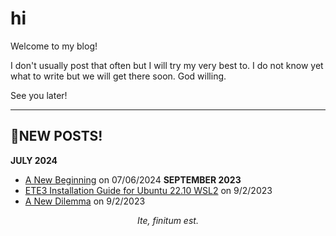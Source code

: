 # hi

Welcome to my blog!

I don't usually post that often but I will try my very best to. I do not know yet what to write but we will get there soon. God willing.

See you later!

---

## 📝NEW POSTS!
**JULY 2024**
* [A New Beginning](https://denjixx.github.io/blog/2024/07/06/beginnings) on 07/06/2024
**SEPTEMBER 2023**
* [ETE3 Installation Guide for Ubuntu 22.10 WSL2](https://denjixx.github.io/blog/2023/09/02/ete3) on 9/2/2023
* [A New Dilemma](https://denjixx.github.io/blog/2023/09/02/dilemmas) on 9/2/2023

<p align="center"><i>Ite, finitum est.</i></p>
